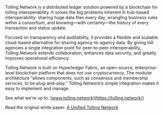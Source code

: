 Tolling.Network is a distributed ledger solution powered by a blockchain for tolling interoperability. It solves the big problems inherent in hub-based interoperability: sharing huge data files every day, wrangling business rules within a consortium, and knowing—with certainty—the history of every transaction and status update.

Focused on transparency and auditability, it provides a flexible and scalable cloud-based alternative for sharing agency-to-agency data. By giving toll agencies a single integration point for peer-to-peer interoperability, Tolling.Network extends collaboration, enhances data security, and greatly improves operational efficiency.

Tolling.Network is built on Hyperledger Fabric, an open-source, enterprise-level blockchain platform that does not use cryptocurrency. The modular architecture “allows components, such as consensus and membership services, to be plug-and-play.” Tolling.Network’s simple integration makes it easy to implement and manage.  

See what we're up to: [www.tolling.network](https://tolling.network/)

Read the original white paper: [A Unified Tolling Network](https://milliganpartners.com/unified-tolling-network/)
